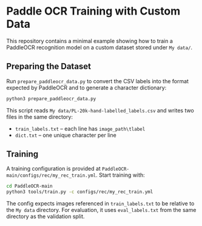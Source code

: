 # Paddle OCR Training with Custom Data

This repository contains a minimal example showing how to train a PaddleOCR
recognition model on a custom dataset stored under `My data/`.

## Preparing the Dataset

Run `prepare_paddleocr_data.py` to convert the CSV labels into the format
expected by PaddleOCR and to generate a character dictionary:

```bash
python3 prepare_paddleocr_data.py
```

This script reads `My data/PL-20k-hand-labelled_labels.csv` and writes two files
in the same directory:

- `train_labels.txt` – each line has `image_path\tlabel`
- `dict.txt` – one unique character per line

## Training

A training configuration is provided at
`PaddleOCR-main/configs/rec/my_rec_train.yml`. Start training with:

```bash
cd PaddleOCR-main
python3 tools/train.py -c configs/rec/my_rec_train.yml
```

The config expects images referenced in `train_labels.txt` to be relative to the
`My data` directory. For evaluation, it uses `eval_labels.txt` from the same
directory as the validation split.
